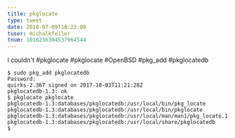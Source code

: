 ```yaml
---
title: pkglocate
type: tweet
date: 2018-07-09T10:23:00
tuser: michalkfeiler
tnum: 1016236304537964544
---
```


I couldn't #pkglocate #pkglocate #OpenBSD #pkg_add #pkglocatedb

```text
$ sudo pkg_add pkglocatedb
Password: 
quirks-2.367 signed on 2017-10-03T11:21:28Z
pkglocatedb-1.3: ok
$ pkglocate pkglocate
pkglocatedb-1.3:databases/pkglocatedb:/usr/local/bin/pkg_locate
pkglocatedb-1.3:databases/pkglocatedb:/usr/local/bin/pkglocate
pkglocatedb-1.3:databases/pkglocatedb:/usr/local/man/man1/pkg_locate.1
pkglocatedb-1.3:databases/pkglocatedb:/usr/local/share/pkglocatedb
$
```
